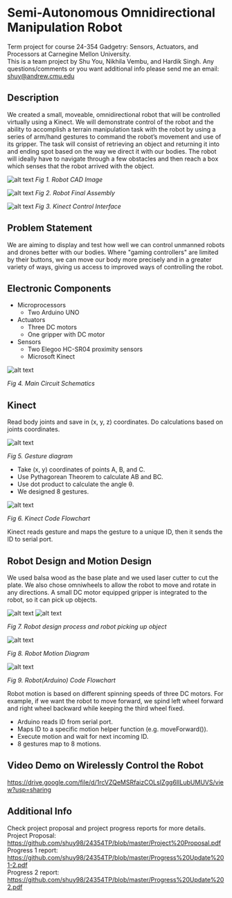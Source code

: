 # Semi-Autonomous Omnidirectional Manipulation Robot 
Term project for course 24-354 Gadgetry: Sensors, Actuators, and Processors at Carnegine Mellon University.  
This is a team project by Shu You, Nikhila Vembu, and Hardik Singh.
Any questions/comments or you want additional info please send me an email: shuy@andrew.cmu.edu 

## Description
We created a small, moveable, omnidirectional robot that will be controlled virtually using a Kinect. We will demonstrate control of the robot and the ability to accomplish a terrain manipulation task with the robot by using a series of arm/hand gestures to command the robot’s movement and use of its gripper. The task will consist of retrieving an object and returning it into and ending spot based on the way we direct it with our bodies. The robot will ideally have to navigate through a few obstacles and then reach a box which senses that the robot arrived with the object.

![alt text](https://github.com/shuy98/24354TP/blob/master/presentation/img/cad_collage.JPG)
*Fig 1. Robot CAD Image*

![alt text](https://github.com/shuy98/24354TP/blob/master/img/assembly.jpg)
*Fig 2. Robot Final Assembly*

![alt text](https://github.com/shuy98/24354TP/blob/master/presentation/img/vlcsnap-2018-12-11-11h48m14s029.png)
*Fig 3. Kinect Control Interface*

## Problem Statement
We are aiming to display and test how well we can control unmanned robots and drones better with our bodies. 
Where "gaming controllers" are limited by their buttons, we can move our body more precisely and in a greater variety of ways, giving us access to improved ways of controlling the robot.

## Electronic Components
- Microprocessors 
  - Two Arduino UNO
- Actuators 
  - Three DC motors
  - One gripper with DC motor
- Sensors
  - Two Elegoo HC-SR04 proximity sensors
  - Microsoft Kinect

![alt text](https://github.com/shuy98/24354TP/blob/master/img/Picture8.jpg)

*Fig 4. Main Circuit Schematics*
  
## Kinect
Read body joints and save in (x, y, z) coordinates. Do calculations based on joints coordinates.
  
![alt text](https://github.com/shuy98/24354TP/blob/master/img/Picture3.png)

*Fig 5. Gesture diagram*

- Take (x, y) coordinates of points A, B, and C.
- Use Pythagorean Theorem to calculate AB and BC.
- Use dot product to calculate the angle θ.
- We designed 8 gestures.

![alt text](https://github.com/shuy98/24354TP/blob/master/img/Picture4.png)

*Fig 6. Kinect Code Flowchart*

Kinect reads gesture and maps the gesture to a unique ID, then it sends the ID to serial port. 

## Robot Design and Motion Design

We used balsa wood as the base plate and we used laser cutter to cut the plate. We also chose omniwheels to allow the robot to move and rotate in any directions. A small DC motor equipped gripper is integrated to the robot, so it can pick up objects.

![alt text](https://github.com/shuy98/24354TP/blob/master/img/Picture9.png)
![alt text](https://github.com/shuy98/24354TP/blob/master/img/Picture11.jpg)

*Fig 7. Robot design process and robot picking up object*

![alt text](https://github.com/shuy98/24354TP/blob/master/img/Picture5.jpg)

*Fig 8. Robot Motion Diagram*

![alt text](https://github.com/shuy98/24354TP/blob/master/img/Picture6.png)

*Fig 9. Robot(Arduino) Code Flowchart*

Robot motion is based on different spinning speeds of three DC motors. For example, if we want the robot to move forward, we spind left wheel forward and right wheel backward while keeping the third wheel fixed.

- Arduino reads ID from serial port. 
- Maps ID to a specific motion helper function (e.g. moveForward()).
- Execute motion and wait for next incoming ID.
- 8 gestures map to 8 motions.

  
## Video Demo on Wirelessly Control the Robot
https://drive.google.com/file/d/1rcVZQeMSRfaizCOLsIZgg6IILubUMUVS/view?usp=sharing

## Additional Info
Check project proposal and project progress reports for more details.  
Project Proposal: https://github.com/shuy98/24354TP/blob/master/Project%20Proposal.pdf  
Progress 1 report: https://github.com/shuy98/24354TP/blob/master/Progress%20Update%201-2.pdf  
Progress 2 report: https://github.com/shuy98/24354TP/blob/master/Progress%20Update%202.pdf  
